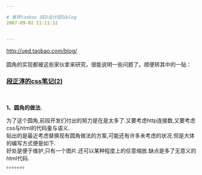 ```yaml
---

# 推荐taobao UED设计团队blog
2007-09-02 11:11:12


---
```



http://ued.taobao.com/blog/<br />
<br />
圆角的实现都被这些家伙拿来研究，很能说明一些问题了。顺便转其中的一贴：<br />
<h3><a target=_blank target="_blank" href="http://ued.taobao.com/blog/2007/08/30/css-notes-2/" rel="bookmark" title="Permanent Link to &quot;段正淳的css笔记(2)&quot;">段正淳的css笔记(2)</a></h3><br />
<p><strong>1、圆角的做法.</strong></p>
为了这个圆角,前段开发们付出的努力是在是太多了.又要考虑http连接数,又要考虑css与html的代码量与语义.<br />
贴出的是最近考虑替换现有圆角做法的方案,可能还有许多未考虑的状况.但是大体的编写方式便是如下.<br />
好处是便于维护,只有一个图片.还可以某种程度上的任意缩放.缺点是多了无意义的html代码.<br />
。。。。。。。<br />
<br />
<br />
<br />
